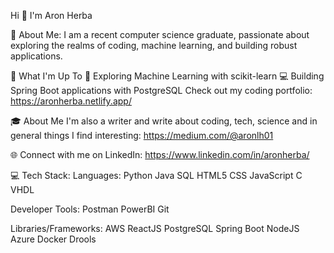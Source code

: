 
Hi 👋 I'm Aron Herba

💫 About Me:
I am a recent computer science graduate, passionate about exploring the realms of coding, machine learning, and building robust applications.

🚀 What I'm Up To
🤖 Exploring Machine Learning with scikit-learn
💻 Building Spring Boot applications with PostgreSQL
Check out my coding portfolio: https://aronherba.netlify.app/

🎓 About Me
I'm also a writer and write about coding, tech, science and in general things I find interesting: 
https://medium.com/@aronlh01

🌐 Connect with me on
LinkedIn: https://www.linkedin.com/in/aronherba/

💻 Tech Stack:
Languages: Python Java SQL HTML5 CSS JavaScript C VHDL

Developer Tools: Postman PowerBI Git

Libraries/Frameworks: AWS ReactJS PostgreSQL Spring Boot NodeJS Azure Docker Drools
